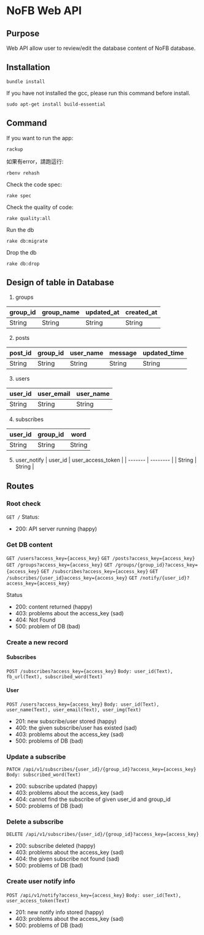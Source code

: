 # NoFB Web API
## Purpose
Web API allow user to review/edit the database content of NoFB database.

## Installation
```bash=
bundle install
```
If you have not installed the gcc, please run this command before install.
```bash=
sudo apt-get install build-essential
```

## Command
If you want to run the app:
```bash=
rackup
```

如果有error，請跑這行:
```bash=
rbenv rehash
```

Check the code spec:
```bash=
rake spec
```

Check the quality of code:
```bash=
rake quality:all
```

Run the db
```bash=
rake db:migrate
```

Drop the db
```bash=
rake db:drop
```

## Design of table in Database
1. groups

| group_id | group_name | updated_at | created_at |
| -------- | ---------- | ---------- | ---------- |
| String   | String     | String   | String   |

2. posts

| post_id | group_id | user_name | message | updated_time |
| ------- | -------- | ------- | ------- | ------------ |
| String  | String   | String  | String  | String       |

3. users

| user_id | user_email | user_name |
| ------- | ---------- | ------------ |
| String  | String     | String       |

4. subscribes

| user_id | group_id | word   |
| ------- | -------- | ------ |
| String  | String   | String |

5. user_notify
| user_id | user_access_token | 
| ------- | -------- | 
| String  | String   |

## Routes
### Root check
`GET /`
Status:
- 200: API server running (happy)

### Get DB content

`GET /users?access_key={access_key}`
`GET /posts?access_key={access_key}`
`GET /groups?access_key={access_key}`
`GET /groups/{group_id}?access_key={access_key}`
`GET /subscribes?access_key={access_key}`
`GET /subscribes/{user_id}access_key={access_key}`
`GET /notify/{user_id}?access_key={access_key}`

Status

- 200: content returned (happy)
- 403: problems about the access_key (sad)
- 404: Not Found
- 500: problem of DB (bad)

### Create a new record
#### Subscribes
`POST /subscribes?access_key={access_key}`
`Body: user_id(Text), fb_url(Text), subscribed_word(Text)`

#### User
`POST /users?access_key={access_key}`
`Body: user_id(Text), user_name(Text), user_email(Text), user_img(Text)`

- 201: new subscribe/user stored (happy)
- 400: the given subscribe/user has existed (sad)
- 403: problems about the access_key (sad)
- 500: problems of DB (bad)

### Update a subscribe

`PATCH /api/v1/subscribes/{user_id}/{group_id}?access_key={access_key}`
`Body: subscribed_word(Text)`

- 200: subscribe updated (happy)
- 403: problems about the access_key (sad)
- 404: cannot find the subscribe of given user_id and group_id
- 500: problems of DB (bad)

### Delete a subscribe

`DELETE /api/v1/subscribes/{user_id}/{group_id}?access_key={access_key}`

- 200: subscribe deleted (happy)
- 403: problems about the access_key (sad)
- 404: the given subscribe not found (sad)
- 500: problems of DB (bad)

### Create user notify info
`POST /api/v1/notify?access_key={access_key}`
`Body: user_id(Text), user_access_token(Text)`

- 201: new notify info stored (happy)
- 403: problems about the access_key (sad)
- 500: problems of DB (bad)